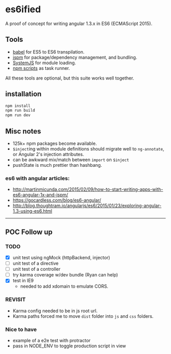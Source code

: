 # es6ified

A proof of concept for writing angular 1.3.x in ES6 (ECMAScript 2015).

## Tools

- [babel](https://babeljs.io/) for ES5 to ES6 transpilation.
- [jspm](http://jspm.io/) for package/dependency management, and bundling.
- [SystemJS](https://github.com/systemjs/systemjs) for module loading.
- [npm scripts](http://blog.keithcirkel.co.uk/how-to-use-npm-as-a-build-tool/) as task runner.

All these tools are optional, but this suite works well together.

## installation

```bash
npm install  
npm run build  
npm run dev
```

## Misc notes

- 125k+ npm packages become available.
- `$inject`ing within module definitions should migrate well to `ng-annotate`, or Angular 2's injection attributes.
- can be awkward mix/match between `import` on `$inject`
- pushState is much prettier than hashbang.


### es6 with angular articles:

- http://martinmicunda.com/2015/02/09/how-to-start-writing-apps-with-es6-angular-1x-and-jspm/
- https://gocardless.com/blog/es6-angular/
- http://blog.thoughtram.io/angularjs/es6/2015/01/23/exploring-angular-1.3-using-es6.html

-------------------------------

## POC Follow up

### TODO

- [x] unit test using ngMock (httpBackend, injector)
- [ ] unit test of a directive
- [ ] unit test of a controller
- [ ] try karma coverage w/dev bundle (Ryan can help)
- [x] test in IE9
    + needed to add xdomain to emulate CORS.

### REVISIT

- Karma config needed to be in js root url.
- Karma paths forced me to move `dist` folder into `js` and `css` folders.


### Nice to have

- example of a e2e test with protractor
- pass in NODE_ENV to toggle production script in view

